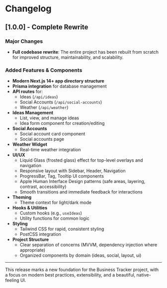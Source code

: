 # Changelog

## [1.0.0] - Complete Rewrite

### Major Changes
- **Full codebase rewrite**: The entire project has been rebuilt from scratch for improved structure, maintainability, and scalability.

### Added Features & Components
- **Modern Next.js 14+ app directory structure**
- **Prisma integration** for database management
- **API routes** for:
  - Ideas (`/api/ideas`)
  - Social Accounts (`/api/social-accounts`)
  - Weather (`/api/weather`)
- **Ideas Management**
  - List, view, and manage ideas
  - Idea form component for creation/editing
- **Social Accounts**
  - Social account card component
  - Social accounts page
- **Weather Widget**
  - Real-time weather integration
- **UI/UX**
  - Liquid Glass (frosted glass) effect for top-level overlays and navigation
  - Responsive layout with Sidebar, Header, Navigation
  - ProgressBar, Tag, Tooltip UI components
  - Apple Human Interface Design patterns (safe areas, layering, contrast, accessibility)
  - Smooth transitions and immediate feedback for interactions
- **Theming**
  - Theme context for light/dark mode
- **Hooks & Utilities**
  - Custom hooks (e.g., `useIdeas`)
  - Utility functions for common logic
- **Styling**
  - Tailwind CSS for rapid, consistent styling
  - PostCSS integration
- **Project Structure**
  - Clear separation of concerns (MVVM, dependency injection where appropriate)
  - Organized components by domain (ideas, social, layout, ui)

---
This release marks a new foundation for the Business Tracker project, with a focus on modern best practices, extensibility, and a beautiful, native-feeling UI. 